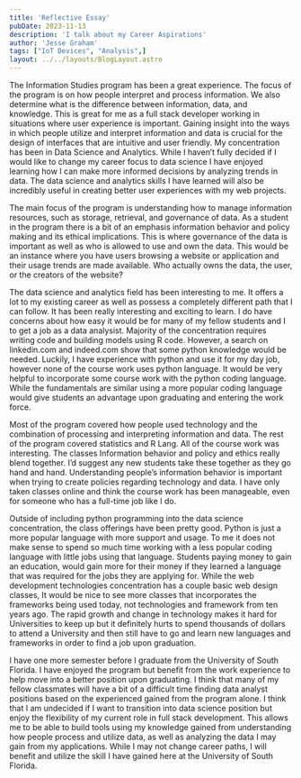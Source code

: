 ```yaml
---
title: 'Reflective Essay'
pubDate: 2023-11-13
description: 'I talk about my Career Aspirations'
author: 'Jesse Graham'
tags: ["IoT Devices", "Analysis",]
layout: ../../layouts/BlogLayout.astro
---
```

<p>
	The Information Studies program has been a great experience. The focus of the program is on how people interpret and process information. We also determine what is the difference between information, data, and knowledge. This is great for me as a full stack developer working in situations where user experience is important. Gaining insight into the ways in which people utilize and interpret information and data is crucial for the design of interfaces that are intuitive and user friendly. My concentration has been in Data Science and Analytics. While I haven’t fully decided if I would like to change my career focus to data science I have enjoyed learning how I can make more informed decisions by analyzing trends in data. The data science and analytics skills I have learned will also be incredibly useful in creating better user experiences with my web projects.    </p>
    <p>
	The main focus of the program is understanding how to manage information resources, such as storage, retrieval, and governance of data. As a student in the program there is a bit of an emphasis information behavior and policy making and its ethical implications. This is where governance of the data is important as well as who is allowed to use and own the data. This would be an instance where you have users browsing a website or application and their usage trends are made available. Who actually owns the data, the user, or the creators of the website?    </p>
    <p>
	The data science and analytics field has been interesting to me. It offers a lot to my existing career as well as possess a completely different path that I can follow. It has been really interesting and exciting to learn. I do have concerns about how easy it would be for many of my fellow students and I to get a job as a data analysist. Majority of the concentration requires writing code and building models using R code. However, a search on linkedin.com and indeed.com show that some python knowledge would be needed. Luckily, I have experience with python and use it for my day job, however none of the course work uses python language. It would be very helpful to incorporate some course work with the python coding language. While the fundamentals are similar using a more popular coding language would give students an advantage upon graduating and entering the work force.     </p>
    <p>
	Most of the program covered how people used technology and the combination of processing and interpreting information and data. The rest of the program covered statistics and R Lang. All of the course work was interesting. The classes Information behavior and policy and ethics really blend together. I’d suggest any new students take these together as they go hand and hand. Understanding people’s information behavior is important when trying to create policies regarding technology and data. I have only taken classes online and think the course work has been manageable, even for someone who has a full-time job like I do.     </p>
    <p>
	Outside of including python programming into the data science concentration, the class offerings have been pretty good. Python is just a more popular language with more support and usage. To me it does not make sense to spend so much time working with a less popular coding language with little jobs using that language. Students paying money to gain an education, would gain more for their money if they learned a language that was required for the jobs they are applying for. While the web development technologies concentration has a couple basic web design classes, It would be nice to see more classes that incorporates the frameworks being used today, not technologies and framework from ten years ago. The rapid growth and change in technology makes it hard for Universities to keep up but it definitely hurts to spend thousands of dollars to attend a University and then still have to go and learn new languages and frameworks in order to find a job upon graduation.     </p>
    <p>
	I have one more semester before I graduate from the University of South Florida. I have enjoyed the program but benefit from the work experience to help move into a better position upon graduating. I think that many of my fellow classmates will have a bit of a difficult time finding data analyst positions based on the experienced gained from the program alone. I think that I am undecided if I want to transition into data science position but enjoy the flexibility of my current role in full stack development. This allows me to be able to build tools using my knowledge gained from understanding how people process and utilize data, as well as analyzing the data I may gain from my applications. 
While I may not change career paths, I will benefit and utilize the skill I have gained here at the University of South Florida. 
</p>